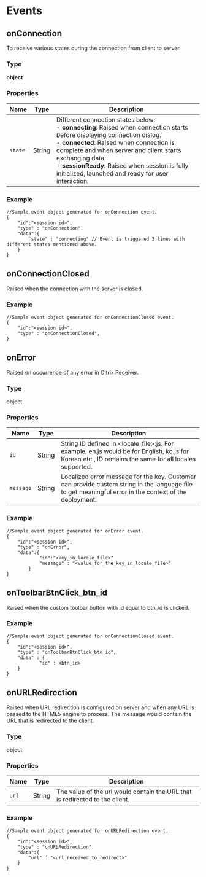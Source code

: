 # Events

## <a name= "onconnection">onConnection </a>

To receive various states during the connection from client to server.

### Type

**object**

### Properties

| Name | Type | Description |
|---|---|---|
| `state` | String | Different connection states below: <br> - **connecting**: Raised when connection starts before displaying connection dialog. <br> - **connected**: Raised when connection is complete and when server and client starts exchanging data. <br> - **sessionReady**: Raised when session is fully initialized, launched and ready for user interaction. |

### Example

```
//Sample event object generated for onConnection event.
{
	"id":"<session id>",
	"type" : "onConnection",
	"data":{
		"state" : "connecting" // Event is triggered 3 times with different states mentioned above.
	}
}
```

## <a name= "onconnectionclosed">onConnectionClosed</a>

Raised when the connection with the server is closed.

### Example
```
//Sample event object generated for onConnectionClosed event.
{
	"id":"<session id>",
	"type" : "onConnectionClosed",
}
```

## <a name ="onerror"> onError </a>

Raised on occurrence of any error in Citrix Receiver.

### Type

object

### Properties

| Name | Type | Description |
|---|---|---|
| `id` | String | String ID defined in <locale_file>.js. For example, en.js would be for English, ko.js for Korean etc., ID remains the same for all locales supported. |
| `message` |	 String |	Localized error message for the key. Customer can provide custom string in the language file to get meaningful error in the context of the deployment. |

### Example

```
//Sample event object generated for onError event.
{
	"id":"<session id>",
	"type" : "onError",
	"data":{
			"id":"<key_in_locale_file>"
			"message" : "<value_for_the_key_in_locale_file>"
		}
}	
```
						
## onToolbarBtnClick_btn_id

Raised when the custom toolbar button with id equal to btn_id is clicked.

### Example

```
//Sample event object generated for onConnectionClosed event.
{
	"id":"<session id>",
	"type" : "onToolbarBtnClick_btn_id",
	"data" : {
			"id" : <btn_id>
	}
}
```

## <a name= "onurlredirection">onURLRedirection</a> 

Raised when URL redirection is configured on server and when any URL is passed to the HTML5 engine to process. The message would contain the URL that is redirected to the client.

### Type

object

### Properties

| Name | Type | Description |
|---|---|---|
| `url` |	String | The value of the url would contain the URL that is redirected to the client. |

### Example

```
//Sample event object generated for onURLRedirection event.
{
	"id":"<session id>",
	"type" : "onURLRedirection",
	"data":{
		"url" : "<url_received_to_redirect>"
	}
}
```